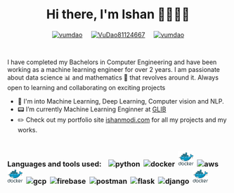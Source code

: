 <h1 align="center">Hi there, I'm Ishan 👋👨🏻‍💻</h1>
<p align="center">
    <a href="mailto:ishan.modi24@gmail.com" target="blank"><img align="center" src="https://www.pngrepo.com/png/223047/180/gmail.png" alt="vumdao" height="40" width="40" /></a>&nbsp;&nbsp;&nbsp;&nbsp;
    <a href="https://www.linkedin.com/in/ishan-modi-5765521a1/" target="blank"><img align="center" src="https://www.pngrepo.com/png/81143/180/linkedin.png" alt="VuDao81124667" height="40" width="40" /></a>&nbsp;&nbsp;&nbsp;&nbsp;
    <a href="https://twitter.com/ishan_modi24" target="blank"><img align="center" src="https://seeklogo.com/images/T/twitter-2012-positive-logo-916EDF1309-seeklogo.com.png" alt="vumdao" height="40" width="40" /></a>
</p><br>

I have completed my Bachelors in Computer Engineering and have been working as a machine learning engineer for over 2 years. I am passionate about data science 📊 and mathematics 🧮 that revolves around it. Always open to learning and collaborating on exciting projects

- 🔭 I'm into Machine Learning, Deep Learning, Computer vision and NLP.
- 📟 I’m currently Machine Learning Enginner at [GLIB](https://glib.ai/)
- ✏️ Check out my portfolio site [ishanmodi.com]() for all my projects and my works.<br><br>

<h3>Languages and tools used: &nbsp;&nbsp;
<img src="https://cdn.worldvectorlogo.com/logos/python-5.svg" alt="python" width="35" height="35"/>&nbsp;
<img src="https://opendatascience.com/wp-content/uploads/2019/01/PyTorch-632x300.png" alt="docker" width="60" height="35"/>&nbsp;
<img src="https://raw.githubusercontent.com/devicons/devicon/master/icons/docker/docker-original-wordmark.svg" alt="docker" width="35" height="35"/>&nbsp;
<img src="https://cdn.worldvectorlogo.com/logos/aws-2.svg" alt="aws" width="35" height="35"/>&nbsp;
<img src="https://raw.githubusercontent.com/devicons/devicon/master/icons/docker/docker-original-wordmark.svg" alt="docker" width="35" height="35"/>&nbsp;
<img src="https://cdn.worldvectorlogo.com/logos/google-cloud-1.svg" alt="gcp" width="35" height="35"/>&nbsp;
<img src="https://cdn.worldvectorlogo.com/logos/firebase-1.svg" alt="firebase" width="35" height="35"/>&nbsp;
<img src="https://cdn.worldvectorlogo.com/logos/postman.svg" alt="postman" width="35" height="35"/>&nbsp;
<img src="https://cdn.worldvectorlogo.com/logos/flask.svg" alt="flask" width="35" height="35"/>&nbsp;
<img src="https://cdn.worldvectorlogo.com/logos/django.svg" alt="django" width="35" height="35"/>&nbsp;
<img src="https://raw.githubusercontent.com/devicons/devicon/master/icons/docker/docker-original-wordmark.svg" alt="docker" width="35" height="35"/>&nbsp;
</h3>
